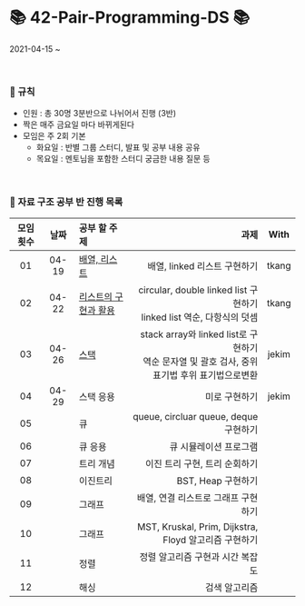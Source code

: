 # 📚 42-Pair-Programming-DS 📚

2021-04-15 ~

<br>

### 📍 규칙
- 인원 : 총 30명 3분반으로 나뉘어서 진행 (3반)
- 짝은 매주 금요일 마다 바뀌게된다
- 모임은 주 2회 기본
  - 화요일 : 반별 그룹 스터디, 발표 및 공부 내용 공유
  - 목요일 : 멘토님을 포함한 스터디 궁금한 내용 질문 등 

<br>

### 📎 자료 구조 공부 반 진행 목록
|모임 횟수|날짜|공부 할 주제|과제|With|
|:---:|:----:|:---|---:|:---:|
|01|04-19|[배열, 리스트](https://github.com/33bini/42-study_datastructure2022/tree/main/2_List)|배열, linked 리스트 구현하기|tkang|
|02|04-22|[리스트의 구현과 활용](https://github.com/33bini/42-study_datastructure2022/tree/main/2_List/3_Polynomial)|circular, double linked list 구현하기<br>linked list 역순, 다항식의 덧셈|tkang|
|03|04-26|[스택](https://github.com/33bini/42-study_datastructure2022/tree/main/3_Stack)|stack array와 linked list로 구현하기<br>역순 문자열 및 괄호 검사, 중위 표기법 후위 표기법으로변환|jekim|
|04|04-29|스택 응용|미로 구현하기|jekim|
|05||큐|queue, circluar queue, deque 구현하기||
|06||큐 응용|큐 시뮬레이션 프로그램||
|07||트리 개념|이진 트리 구현, 트리 순회하기||
|08||이진트리|BST, Heap 구현하기||
|09||그래프|배열, 연결 리스트로 그래프 구현하기||
|10||그래프|MST, Kruskal, Prim, Dijkstra, Floyd 알고리즘 구현하기||
|11||정렬|정렬 알고리즘 구현과 시간 복잡도||
|12||해싱|검색 알고리즘||

